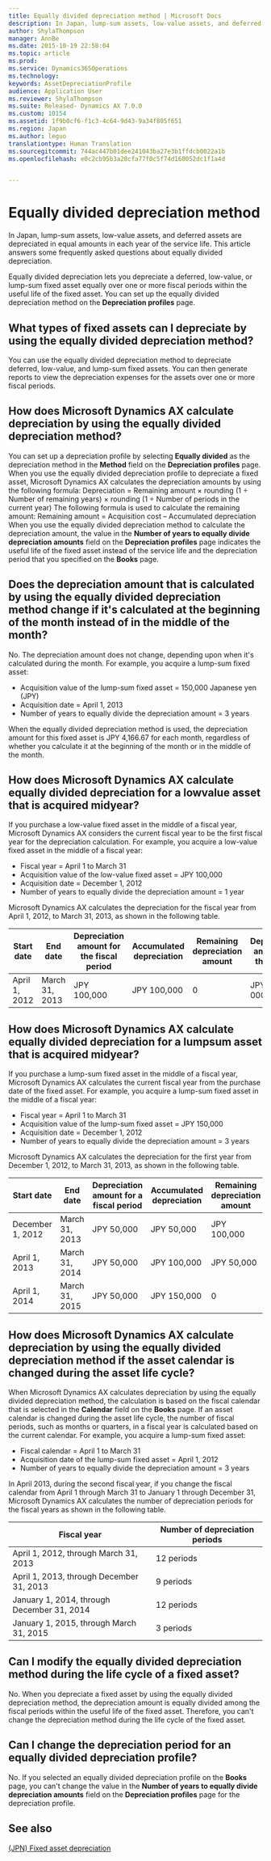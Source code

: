 ```yaml
---
title: Equally divided depreciation method | Microsoft Docs
description: In Japan, lump-sum assets, low-value assets, and deferred assets are depreciated in equal amounts in each year of the service life. This article answers some frequently asked questions about equally divided depreciation.
author: ShylaThompson
manager: AnnBe
ms.date: 2015-10-19 22:58:04
ms.topic: article
ms.prod: 
ms.service: Dynamics365Operations
ms.technology: 
keywords: AssetDepreciationProfile
audience: Application User
ms.reviewer: ShylaThompson
ms.suite: Released- Dynamics AX 7.0.0
ms.custom: 10154
ms.assetid: 1f9b0cf6-f1c3-4c64-9d43-9a34f805f651
ms.region: Japan
ms.author: leguo
translationtype: Human Translation
ms.sourcegitcommit: 744ac447b01dee241043ba27e3b1ffdcb0022a1b
ms.openlocfilehash: e0c2cb95b3a28cfa77f0c5f74d160052dc1f1a4d


---
```


# <a name="equally-divided-depreciation-method"></a>Equally divided depreciation method

In Japan, lump-sum assets, low-value assets, and deferred assets are depreciated in equal amounts in each year of the service life. This article answers some frequently asked questions about equally divided depreciation.

Equally divided depreciation lets you depreciate a deferred, low-value, or lump-sum fixed asset equally over one or more fiscal periods within the useful life of the fixed asset. You can set up the equally divided depreciation method on the **Depreciation profiles** page.

## <a name="what-types-of-fixed-assets-can-i-depreciate-by-using-the-equally-divided-depreciation-method"></a>What types of fixed assets can I depreciate by using the equally divided depreciation method?
You can use the equally divided depreciation method to depreciate deferred, low-value, and lump-sum fixed assets. You can then generate reports to view the depreciation expenses for the assets over one or more fiscal periods.

## <a name="how-does-microsoft-dynamics-ax-calculate-depreciation-by-using-the-equally-divided-depreciation-method"></a>How does Microsoft Dynamics AX calculate depreciation by using the equally divided depreciation method?
You can set up a depreciation profile by selecting **Equally divided** as the depreciation method in the **Method** field on the **Depreciation profiles** page. When you use the equally divided depreciation profile to depreciate a fixed asset, Microsoft Dynamics AX calculates the depreciation amounts by using the following formula: Depreciation = Remaining amount × rounding (1 ÷ Number of remaining years) × rounding (1 ÷ Number of periods in the current year) The following formula is used to calculate the remaining amount: Remaining amount = Acquisition cost – Accumulated depreciation When you use the equally divided depreciation method to calculate the depreciation amount, the value in the **Number of years to equally divide depreciation amounts** field on the **Depreciation profiles** page indicates the useful life of the fixed asset instead of the service life and the depreciation period that you specified on the **Books** page.

## <a name="does-the-depreciation-amount-that-is-calculated-by-using-the-equally-divided-depreciation-method-change-if-its-calculated-at-the-beginning-of-the-month-instead-of-in-the-middle-of-the-month"></a>Does the depreciation amount that is calculated by using the equally divided depreciation method change if it's calculated at the beginning of the month instead of in the middle of the month?
No. The depreciation amount does not change, depending upon when it's calculated during the month. For example, you acquire a lump-sum fixed asset:

-   Acquisition value of the lump-sum fixed asset = 150,000 Japanese yen (JPY)
-   Acquisition date = April 1, 2013
-   Number of years to equally divide the depreciation amount = 3 years

When the equally divided depreciation method is used, the depreciation amount for this fixed asset is JPY 4,166.67 for each month, regardless of whether you calculate it at the beginning of the month or in the middle of the month.

## <a name="how-does-microsoft-dynamics-ax-calculate-equally-divided-depreciation-for-a-lowvalue-asset-that-is-acquired-midyear"></a>How does Microsoft Dynamics AX calculate equally divided depreciation for a lowvalue asset that is acquired midyear?
If you purchase a low-value fixed asset in the middle of a fiscal year, Microsoft Dynamics AX considers the current fiscal year to be the first fiscal year for the depreciation calculation. For example, you acquire a low-value fixed asset in the middle of a fiscal year:

-   Fiscal year = April 1 to March 31
-   Acquisition value of the low-value fixed asset = JPY 100,000
-   Acquisition date = December 1, 2012
-   Number of years to equally divide the depreciation amount = 1 year

Microsoft Dynamics AX calculates the depreciation for the fiscal year from April 1, 2012, to March 31, 2013, as shown in the following table.

| Start date    | End date       | Depreciation amount for the fiscal period | Accumulated depreciation | Remaining depreciation amount | Depreciation amount for the month |
|---------------|----------------|-------------------------------------------|--------------------------|-------------------------------|-----------------------------------|
| April 1, 2012 | March 31, 2013 | JPY 100,000                               | JPY 100,000              | 0                             | JPY 100, 000                      |

## <a name="how-does-microsoft-dynamics-ax-calculate-equally-divided-depreciation-for-a-lumpsum-asset-that-is-acquired-midyear"></a>How does Microsoft Dynamics AX calculate equally divided depreciation for a lumpsum asset that is acquired midyear?
If you purchase a lump-sum fixed asset in the middle of a fiscal year, Microsoft Dynamics AX calculates the current fiscal year from the purchase date of the fixed asset. For example, you acquire a lump-sum fixed asset in the middle of a fiscal year:

-   Fiscal year = April 1 to March 31
-   Acquisition value of the lump-sum fixed asset = JPY 150,000
-   Acquisition date = December 1, 2012
-   Number of years to equally divide the depreciation amount = 3 years

Microsoft Dynamics AX calculates the depreciation for the first year from December 1, 2012, to March 31, 2013, as shown in the following table.

| Start date       | End date       | Depreciation amount for a fiscal period | Accumulated depreciation | Remaining depreciation amount | Depreciation amount for a month |
|------------------|----------------|-----------------------------------------|--------------------------|-------------------------------|---------------------------------|
| December 1, 2012 | March 31, 2013 | JPY 50,000                              | JPY 50,000               | JPY 100,000                   | JPY 12,500                      |
| April 1, 2013    | March 31, 2014 | JPY 50,000                              | JPY 100,000              | JPY 50,000                    | JPY 4,167                       |
| April 1, 2014    | March 31, 2015 | JPY 50,000                              | JPY 150,000              | 0                             | JPY 4,167                       |

## <a name="how-does-microsoft-dynamics-ax-calculate-depreciation-by-using-the-equally-divided-depreciation-method-if-the-asset-calendar-is-changed-during-the-asset-life-cycle"></a>How does Microsoft Dynamics AX calculate depreciation by using the equally divided depreciation method if the asset calendar is changed during the asset life cycle?
When Microsoft Dynamics AX calculates depreciation by using the equally divided depreciation method, the calculation is based on the fiscal calendar that is selected in the **Calendar** field on the **Books** page. If an asset calendar is changed during the asset life cycle, the number of fiscal periods, such as months or quarters, in a fiscal year is calculated based on the current calendar. For example, you acquire a lump-sum fixed asset:

-   Fiscal calendar = April 1 to March 31
-   Acquisition date of the lump-sum fixed asset = April 1, 2012
-   Number of years to equally divide the depreciation amount = 3 years

In April 2013, during the second fiscal year, if you change the fiscal calendar from April 1 through March 31 to January 1 through December 31, Microsoft Dynamics AX calculates the number of depreciation periods for the fiscal years as shown in the following table.

| Fiscal year                                | Number of depreciation periods |
|--------------------------------------------|--------------------------------|
| April 1, 2012, through March 31, 2013      | 12 periods                     |
| April 1, 2013, through December 31, 2013   | 9 periods                      |
| January 1, 2014, through December 31, 2014 | 12 periods                     |
| January 1, 2015, through March 31, 2015    | 3 periods                      |

## <a name="can-i-modify-the-equally-divided-depreciation-method-during-the-life-cycle-of-a-fixed-asset"></a>Can I modify the equally divided depreciation method during the life cycle of a fixed asset?
No. When you depreciate a fixed asset by using the equally divided depreciation method, the depreciation amount is equally divided among the fiscal periods within the useful life of the fixed asset. Therefore, you can't change the depreciation method during the life cycle of the fixed asset.

## <a name="can-i-change-the-depreciation-period-for-an-equally-divided-depreciation-profile"></a>Can I change the depreciation period for an equally divided depreciation profile?
No. If you selected an equally divided depreciation profile on the **Books** page, you can't change the value in the **Number of years to equally divide depreciation amounts** field on the **Depreciation profiles** page for the depreciation profile.

<a name="see-also"></a>See also
--------

[(JPN) Fixed asset depreciation](https://docs.microsoft.com/en-us/dynamics365/operations/financials/localizations/asia-pacific/jpn-fixed-asset-depreciation)




<!--HONumber=Feb17_HO3-->



